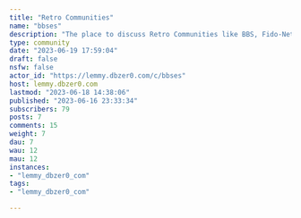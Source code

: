 ```yaml
---
title: "Retro Communities" 
name: "bbses"
description: "The place to discuss Retro Communities like BBS, Fido-Net, Metrolink, Doors games and old forums/technology and even ANSI art. “Retro Communities” is not just about old technologies, it’s also about the “feel” of those older communities. Text walls are allowed, asking questions is encouraged. Making a mistake is not a tragedy. You are welcome here! [BBS Corner](https://bbscorner.com/bbs-sysops-zone/bbs-sysops-faq/) [FidoNet Wiki](https://en.wikipedia.org/wiki/FidoNet#) [BBS Guide](https://www.telnetbbsguide.com/) [Tradewars 2002](http://www.tradewars.com/default.html) [ANSI Art Wiki](https://en.wikipedia.org/wiki/ANSI_art) [BBS Documentary](https://archive.org/details/BBS.The.Documentary/BBS.The.Documentary.ep1.avi)"
type: community
date: "2023-06-19 17:59:04"
draft: false
nsfw: false
actor_id: "https://lemmy.dbzer0.com/c/bbses"
host: lemmy.dbzer0.com
lastmod: "2023-06-18 14:38:06"
published: "2023-06-16 23:33:34"
subscribers: 79
posts: 7
comments: 15
weight: 7
dau: 7
wau: 12
mau: 12
instances:
- "lemmy_dbzer0_com"
tags: 
- "lemmy_dbzer0_com"

---
```

